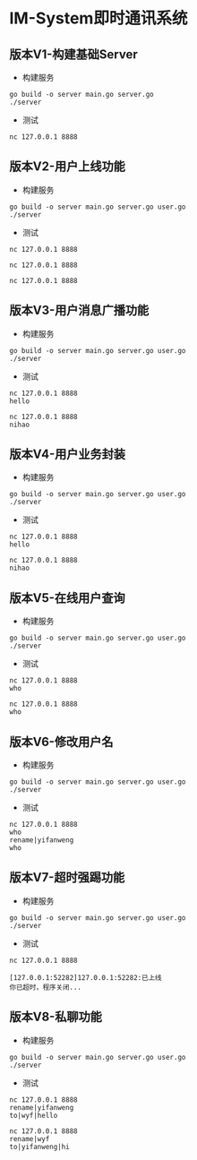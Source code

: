 # IM-System即时通讯系统

## 版本V1-构建基础Server
- 构建服务
```shell
go build -o server main.go server.go
./server
```
- 测试
```shell
nc 127.0.0.1 8888
```

## 版本V2-用户上线功能
- 构建服务
```shell
go build -o server main.go server.go user.go
./server
```
- 测试
```shell
nc 127.0.0.1 8888
```
```shell
nc 127.0.0.1 8888
```
```shell
nc 127.0.0.1 8888
```

## 版本V3-用户消息广播功能
- 构建服务
```shell
go build -o server main.go server.go user.go
./server
```
- 测试
```shell
nc 127.0.0.1 8888
hello
```
```shell
nc 127.0.0.1 8888
nihao
```
## 版本V4-用户业务封装
- 构建服务
```shell
go build -o server main.go server.go user.go
./server
```
- 测试
```shell
nc 127.0.0.1 8888
hello
```
```shell
nc 127.0.0.1 8888
nihao
```

## 版本V5-在线用户查询
- 构建服务
```shell
go build -o server main.go server.go user.go
./server
```
- 测试
```shell
nc 127.0.0.1 8888
who
```
```shell
nc 127.0.0.1 8888
who
```


## 版本V6-修改用户名
- 构建服务
```shell
go build -o server main.go server.go user.go
./server
```
- 测试
```shell
nc 127.0.0.1 8888
who
rename|yifanweng
who
```

## 版本V7-超时强踢功能
- 构建服务
```shell
go build -o server main.go server.go user.go
./server
```
- 测试
```shell
nc 127.0.0.1 8888

[127.0.0.1:52282]127.0.0.1:52282:已上线
你已超时，程序关闭...
```

## 版本V8-私聊功能
- 构建服务
```shell
go build -o server main.go server.go user.go
./server
```
- 测试
```shell
nc 127.0.0.1 8888
rename|yifanweng
to|wyf|hello
```
```shell
nc 127.0.0.1 8888
rename|wyf
to|yifanweng|hi
```